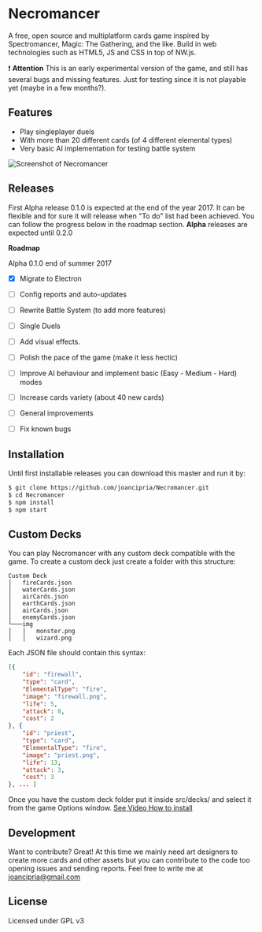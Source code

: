 # Necromancer
A free, open source and multiplatform cards game inspired by Spectromancer, Magic: The Gathering, and the like. Build in web technologies such as HTML5, JS and CSS in top of NW.js.

:exclamation: **Attention** This is an early experimental version of the game, and still has several bugs and missing features. Just for testing since it is not playable yet (maybe in a  few months?).

Features
----
  - Play singleplayer duels
  - With more than 20 different cards (of 4 different elemental types)
  - Very basic AI implementation for testing battle system

  ![Screenshot of Necromancer](https://joancipria.files.wordpress.com/2017/05/screenshot.png)

Releases
----
First Alpha release 0.1.0 is expected at the end of the year 2017. It can be flexible and for sure it will release when "To do" list had been achieved. You can follow the progress below in the roadmap section. **Alpha** releases are expected until 0.2.0

**Roadmap**

Alpha 0.1.0 end of summer 2017
- [x] Migrate to Electron
- [ ] Config reports and auto-updates
- [ ] Rewrite Battle System (to add more features)
- [ ] Single Duels
- [ ] Add visual effects.
- [ ] Polish the pace of the game (make it less hectic)
- [ ] Improve AI behaviour and implement basic (Easy - Medium - Hard) modes
- [ ] Increase cards variety (about 40 new cards)
- [ ] General improvements
- [ ] Fix known bugs


Installation
----
Until first installable releases you can download this master and run it by:

```sh
$ git clone https://github.com/joancipria/Necromancer.git
$ cd Necromancer
$ npm install
$ npm start
```

Custom Decks
----
You can play Necromancer with any custom deck compatible with the game. To create a custom deck just create a folder with this structure:
```
Custom Deck
│   fireCards.json
│   waterCards.json    
│   airCards.json
│   earthCards.json
│   airCards.json
│   enemyCards.json
└───img
│   │   monster.png
│   │   wizard.png
```

Each JSON file should contain this syntax:
```json
[{
    "id": "firewall",
    "type": "card",
    "ElementalType": "fire",
    "image": "firewall.png",
    "life": 5,
    "attack": 0,
    "cost": 2
}, {
    "id": "priest",
    "type": "card",
    "ElementalType": "fire",
    "image": "priest.png",
    "life": 13,
    "attack": 3,
    "cost": 3
}, ... ]

```

Once you have the custom deck folder put it inside src/decks/ and select it from the game Options window. [See Video How to install](https://www.youtube.com/watch?v=SBXIMQAQU5A)

Development
----
Want to contribute? Great! At this time we mainly need art designers to create more cards and other assets but you can contribute to the code too opening issues and sending reports. Feel free to write me at joancipria@gmail.com


License
----
Licensed under GPL v3
